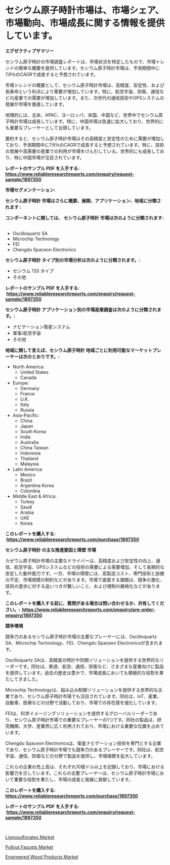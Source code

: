 <p><h1>セシウム原子時計市場は、市場シェア、市場動向、市場成長に関する情報を提供しています。</h1></p><p><strong>エグゼクティブサマリー</strong></p>
<p><p>セシウム原子時計の市場調査レポートは、市場状況を特定したもので、市場トレンドの簡単な概要を提供しています。セシウム原子時計市場は、予測期間中に7.6％のCAGRで成長すると予想されています。</p><p>市場トレンドの概要として、セシウム原子時計市場は、高精度、安定性、および長寿命という利点により需要が増加しています。特に、航空宇宙、防衛、通信などの産業での需要が増加しています。また、次世代の通信技術やGPSシステムの発展が市場を推進しています。</p><p>地理的には、北米、APAC、ヨーロッパ、米国、中国など、世界中でセシウム原子時計市場は成長しています。特に、中国市場は急速に拡大しており、世界的にも重要なプレーヤーとして台頭しています。</p><p>要約すると、セシウム原子時計市場はその高精度と安定性のために需要が増加しており、予測期間中に7.6％のCAGRで成長すると予想されています。特に、技術の発展や高需要の産業での利用が市場をけん引している。世界的にも成長しており、特に中国市場が注目されています。</p></p>
<p><strong>レポートのサンプル PDF を入手する: <a href="https://www.reliableresearchreports.com/enquiry/request-sample/1897350">https://www.reliableresearchreports.com/enquiry/request-sample/1897350</a></strong></p>
<p><strong>市場セグメンテーション:</strong></p>
<p><strong> セシウム原子時計 市場はさらに概要、展開、アプリケーション、地域に分類されます :</strong></p>
<p><strong>コンポーネントに関しては、 セシウム原子時計 市場は次のように分類されます: &nbsp;</strong></p>
<p><ul><li>Oscilloquartz SA</li><li>Microchip Technology</li><li>FEI</li><li>Chengdu Spaceon Electronics</li></ul></p>
<p><strong> セシウム原子時計 タイプ別の市場分析は次のように分類されます。:</strong></p>
<p><ul><li>セシウム 133 タイプ</li><li>その他</li></ul></p>
<p><strong>レポートのサンプル PDF を入手する: &nbsp;<a href="https://www.reliableresearchreports.com/enquiry/request-sample/1897350">https://www.reliableresearchreports.com/enquiry/request-sample/1897350</a></strong></p>
<p><strong> セシウム原子時計 アプリケーション別の市場産業調査は次のように分類されます。:</strong></p>
<p><ul><li>ナビゲーション衛星システム</li><li>軍事/航空宇宙</li><li>その他</li></ul></p>
<p><strong>地域に関して言えば、セシウム原子時計 地域ごとに利用可能なマーケットプレーヤーは次のとおりです。:</strong></p>
<p><ul>
    <li>
        North America:
        <ul>
            <li>United States</li>
            <li>Canada</li>
        </ul>
    </li>
    <li>
        Europe:
        <ul>
            <li>Germany</li>
            <li>France</li>
            <li>U.K.</li>
            <li>Italy</li>
            <li>Russia</li>
        </ul>
    </li>
    <li>
        Asia-Pacific:
        <ul>
            <li>China</li>
            <li>Japan</li>
            <li>South Korea</li>
            <li>India</li>
            <li>Australia</li>
            <li>China Taiwan</li>
            <li>Indonesia</li>
            <li>Thailand</li>
            <li>Malaysia</li>
        </ul>
    </li>
    <li>
        Latin America:
        <ul>
            <li>Mexico</li>
            <li>Brazil</li>
            <li>Argentina Korea</li>
            <li>Colombia</li>
        </ul>
    </li>
    <li>
        Middle East & Africa:
        <ul>
            <li>Turkey</li>
            <li>Saudi</li>
            <li>Arabia</li>
            <li>UAE</li>
            <li>Korea</li>
        </ul>
    </li>
    </ul></p>
<p><strong>このレポートを購入する: &nbsp;<a href="https://www.reliableresearchreports.com/purchase/1897350">https://www.reliableresearchreports.com/purchase/1897350</a></strong></p>
<p><strong>セシウム原子時計 の主な推進要因と障壁 市場</strong></p>
<p><p>カゼウム原子時計市場の主要なドライバーは、高精度および安定性の向上、通信、航空宇宙、GPSシステムなどの技術の需要による需要増加、そして長期的な安定した動作能力です。一方、市場の障壁には、高製造コスト、専門技術と設備の不足、市場規模の制約などがあります。市場で直面する課題は、競争の激化、技術の進歩に対する追いつきが難しいこと、および規制の厳格化などがあります。</p></p>
<p><strong>このレポートを購入する前に、質問がある場合は問い合わせるか、共有してください。:&nbsp; <a href="https://www.reliableresearchreports.com/enquiry/pre-order-enquiry/1897350">https://www.reliableresearchreports.com/enquiry/pre-order-enquiry/1897350</a></strong></p>
<p><strong>競争環境</strong></p>
<p><p>競争力のあるセシウム原子時計市場の主要なプレーヤーには、Oscilloquartz SA、Microchip Technology、FEI、Chengdu Spaceon Electronicsが含まれます。</p><p>Oscilloquartz SAは、高精度の時計や同期ソリューションを提供する世界的なリーダーです。同社は、鉄道、航空、通信、防衛など、さまざまな産業向けに製品を提供しています。過去の歴史は豊かで、市場成長においても積極的な役割を果たしてきました。</p><p>Microchip Technologyは、組み込み制御ソリューションを提供する世界的な企業であり、セシウム原子時計市場でも注目されています。同社は、IoT、産業、自動車、医療などの分野で活動しており、市場での存在感を強化しています。</p><p>FEIは、科学イメージングソリューションを提供するグローバルリーダーであり、セシウム原子時計市場での重要なプレーヤーの1つです。同社の製品は、研究機関、大学、産業界に広く利用されており、市場における重要な位置を占めています。</p><p>Chengdu Spaceon Electronicsは、衛星ナビゲーション技術を専門とする企業であり、セシウム原子時計市場でも競争力のあるプレーヤーです。同社は、航空宇宙、通信、防衛などの分野で製品を提供し、市場規模を拡大しています。</p><p>これらの企業の売上高は、それぞれ10億ドル以上を記録しており、市場における影響力を示しています。これらの主要プレーヤーは、セシウム原子時計市場において重要な役割を果たし、市場の成長と発展に貢献しています。</p></p>
<p><strong>このレポートを購入する: &nbsp; <a href="https://www.reliableresearchreports.com/purchase/1897350">https://www.reliableresearchreports.com/purchase/1897350</a></strong></p>
<p><strong>レポートのサンプル PDF を入手する: &nbsp;<a href="https://www.reliableresearchreports.com/enquiry/request-sample/1897350">https://www.reliableresearchreports.com/enquiry/request-sample/1897350</a></strong><strong></strong></p>
<p>&nbsp;</p>
<p><p><a href="https://github.com/markusgodoy/Market-Research-Report-List-2/blob/main/lignosulfonates-market.md">Lignosulfonates Market</a></p><p><a href="https://view.publitas.com/reportprime-1/pullout-faucets-market-analysis-examines-its-scope-on-growth-opportunities-and-forecasted-trends-spanning-from-2023-to-2030/">Pullout Faucets Market</a></p><p><a href="https://github.com/luckyshygirl/Market-Research-Report-List-3/blob/main/engineered-wood-products-market.md">Engineered Wood Products Market</a></p></p>